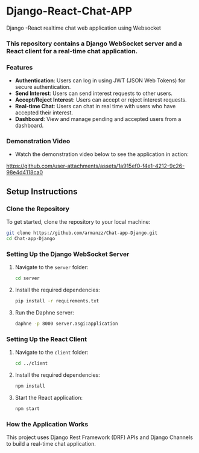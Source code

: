 
# Django-React-Chat-APP 
 Django -React realtime chat web application using Websocket

### This repository contains a Django WebSocket server and a React client for a real-time chat application.

###  Features

- **Authentication**: Users can log in using JWT (JSON Web Tokens) for secure authentication.
- **Send Interest**: Users can send interest requests to other users.
- **Accept/Reject Interest**: Users can accept or reject interest requests.
- **Real-time Chat**: Users can chat in real time with users who have accepted their interest.
- **Dashboard**: View and manage pending and accepted users from a dashboard.


### Demonstration Video

* Watch the demonstration video below to see the application in action:




https://github.com/user-attachments/assets/1a915ef0-f4e1-4212-9c26-98e4d4118ca0






## Setup Instructions

### Clone the Repository

To get started, clone the repository to your local machine:

```sh
git clone https://github.com/armanzz/Chat-app-Django.git
cd Chat-app-Django
```

### Setting Up the Django WebSocket Server

1. Navigate to the `server` folder:
    ```sh
    cd server
    ```

2. Install the required dependencies:
    ```sh
    pip install -r requirements.txt
    ```

3. Run the Daphne server:
    ```sh
    daphne -p 8000 server.asgi:application
    ```

### Setting Up the React Client

1. Navigate to the `client` folder:
    ```sh
    cd ../client
    ```

2. Install the required dependencies:
    ```sh
    npm install
    ```

3. Start the React application:
    ```sh
    npm start
    ```

### How the Application Works

This project uses Django Rest Framework (DRF) APIs and Django Channels to build a real-time chat application. 

